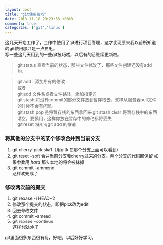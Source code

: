 ```yaml
---
layout: post
title: "git使用技巧"
date: 2013-11-18 23:23:33 +0800
comments: true
categories: ['git','linux']
---
```



这几天开始工作了，工作中使用了git进行项目管理，这才发现原来我以前所知道的git使用那只是一点皮毛。					
写一些这几天用到的一些git技巧喽，以后有的话继续更新啦。				
> git status 查看当前的状态，那些文件修改了，那些文件创建还没有add的。		

<!--more-->

> git add . 添加所有的修改				
或者			
> git  add 文件名或者文件路径，添加指定的	
> git stash 将没有commit的部分文件放到暂存栈去，这样从服务器pull文件的时候不会有问题。			
> git stash pop 是将暂存栈的东西拿回来	
> 	git stash clear 将暂存栈中的东西清空，要慎用，这样你放在暂存中的修改都将丢失    
> 	git reset 将所有git add 的撤销   
   
### 将其他的分支中的某个修改合并到当前分支    
1. git cherry-pick sha1（用gitk 在那个分支上面可以看到）    
2. git reset –soft 合并当前分支和cherry过来的分支。两个分支的代码都保留       如果参数用 *hard* 那么本地的将会被抹掉      
3. git commit –ammend     
这样就完成了
 
### 修改两次前的提交
1. git rebase -i HEAD~2       
2. 修改那个提交的状态，即把pick改为edit      
3. 回去修改文件     
4. git commit –amend    
5. git rebase –continue    
这样也就ok了   
 
git里面很多东西很有用，好吧，以后好好学习。